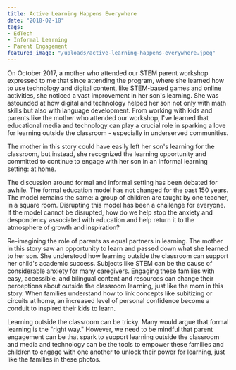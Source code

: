 ```yaml
---
title: Active Learning Happens Everywhere
date: "2018-02-18"
tags:
- EdTech
- Informal Learning
- Parent Engagement
featured_image: "/uploads/active-learning-happens-everywhere.jpeg"
---
```

On October 2017, a mother who attended our STEM parent workshop expressed to me that since attending the program, where she learned how to use technology and digital content, like STEM-based games and online activities, she noticed a vast improvement in her son's learning. She was astounded at how digital and technology helped her son not only with math skills but also with language development. From working with kids and parents like the mother who attended our workshop, I've learned that educational media and technology can play a crucial role in sparking a love for learning outside the classroom - especially in underserved communities.

The mother in this story could have easily left her son's learning for the classroom, but instead, she recognized the learning opportunity and committed to continue to engage with her son in an informal learning setting: at home.

The discussion around formal and informal setting has been debated for awhile. The formal education model has not changed for the past 150 years. The model remains the same: a group of children are taught by one teacher, in a square room. Disrupting this model has been a challenge for everyone. If the model cannot be disrupted, how do we help stop the anxiety and despondency associated with education and help return it to the atmosphere of growth and inspiration?

Re-imagining the role of parents as equal partners in learning. The mother in this story saw an opportunity to learn and passed down what she learned to her son. She understood how learning outside the classroom can support her child's academic success. Subjects like STEM can be the cause of considerable anxiety for many caregivers. Engaging these families with easy, accessible, and bilingual content and resources can change their perceptions about outside the classroom learning, just like the mom in this story. When families understand how to link concepts like subitizing or circuits at home, an increased level of personal confidence become a conduit to inspired their kids to learn.

Learning outside the classroom can be tricky. Many would argue that formal learning is the "right way." However, we need to be mindful that parent engagement can be that spark to support learning outside the classroom and media and technology can be the tools to empower these families and children to engage with one another to unlock their power for learning, just like the families in these photos.
